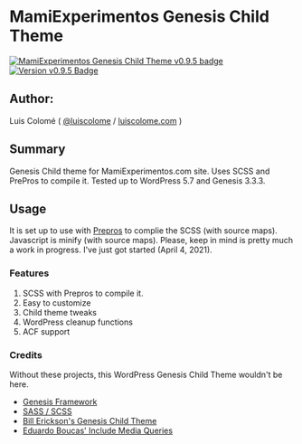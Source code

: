 # MamiExperimentos Genesis Child Theme

[![MamiExperimentos Genesis Child Theme v0.9.5 badge][changelog-badge]][changelog] [![Version v0.9.5 Badge][version-badge]][changelog]

## Author:

Luis Colomé ( [@luiscolome](https://twitter.com/luiscolome) / [luiscolome.com](https://luiscolome.com) )

## Summary

Genesis Child theme for MamiExperimentos.com site. Uses SCSS and PrePros to compile it. Tested up to WordPress 5.7 and Genesis 3.3.3.

## Usage

It is set up to use with [Prepros](https://prepros.io/) to complie the SCSS (with source maps). Javascript is minify (with source maps).
Please, keep in mind is pretty much a work in progress. I've just got started (April 4, 2021).

### Features

1. SCSS with Prepros to compile it.
2. Easy to customize
4. Child theme tweaks
5. WordPress cleanup functions
6. ACF support

### Credits

Without these projects, this WordPress Genesis Child Theme wouldn't be here.

* [Genesis Framework](http://my.studiopress.com/themes/genesis/)
* [SASS / SCSS](http://sass-lang.com/)
* [Bill Erickson's Genesis Child Theme](https://github.com/billerickson/BE-Genesis-Child)
* [Eduardo Boucas' Include Media Queries](https://eduardoboucas.github.io/include-media/)


[changelog]: ./CHANGELOG.md
[changelog-badge]: https://img.shields.io/badge/changelog-MamiExperimentos%20Genesis%20Child%20Theme%20v0.9.5-orange
[version-badge]: https://img.shields.io/badge/version-v0.9.5-blue